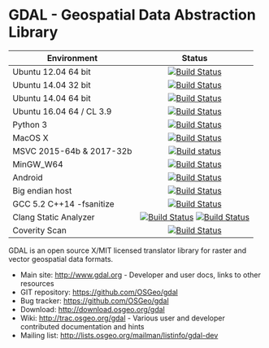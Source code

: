 GDAL - Geospatial Data Abstraction Library
====

| Environment              | Status        |
| ------------------------ |:-------------:|
| Ubuntu 12.04 64 bit      | [![Build Status](http://badges.herokuapp.com/travis/OSGeo/gdal?branch=trunk&env=BUILD_NAME=precise&label=precise)](https://travis-ci.org/OSGeo/gdal) |
| Ubuntu 14.04 32 bit      | [![Build Status](http://badges.herokuapp.com/travis/OSGeo/gdal?branch=trunk&env=BUILD_NAME=trusty_32bit&label=trusty_32bit)](https://travis-ci.org/OSGeo/gdal) |
| Ubuntu 14.04 64 bit      | [![Build Status](http://badges.herokuapp.com/travis/OSGeo/gdal?branch=trunk&env=BUILD_NAME=trusty_clang&label=trusty_clang)](https://travis-ci.org/OSGeo/gdal) |
| Ubuntu 16.04 64 / CL 3.9 | [![Build Status](http://badges.herokuapp.com/travis/OSGeo/gdal?branch=trunk&env=BUILD_NAME=ubuntu_1604&label=ubuntu_1604)](https://travis-ci.org/OSGeo/gdal) |
| Python 3                 | [![Build Status](http://badges.herokuapp.com/travis/OSGeo/gdal?branch=trunk&env=BUILD_NAME=python3&label=python3)](https://travis-ci.org/OSGeo/gdal) |
| MacOS X                  | [![Build Status](http://badges.herokuapp.com/travis/OSGeo/gdal?branch=trunk&env=BUILD_NAME=osx&label=osx)](https://travis-ci.org/OSGeo/gdal) |
| MSVC 2015-64b & 2017-32b | [![Build status](https://ci.appveyor.com/api/projects/status/jtwx0pcr0y01i17p/branch/trunk?svg=true)](https://ci.appveyor.com/project/OSGeo/gdal) |
| MinGW_W64                | [![Build Status](http://badges.herokuapp.com/travis/OSGeo/gdal?branch=trunk&env=BUILD_NAME=mingw_w64&label=mingw_w64)](https://travis-ci.org/OSGeo/gdal) |
| Android                  | [![Build Status](http://badges.herokuapp.com/travis/OSGeo/gdal?branch=trunk&env=BUILD_NAME=android&label=android)](https://travis-ci.org/OSGeo/gdal) |
| Big endian host          | [![Build Status](http://badges.herokuapp.com/travis/OSGeo/gdal?branch=trunk&env=BUILD_NAME=big_endian&label=big_endian)](https://travis-ci.org/OSGeo/gdal) |
| GCC 5.2 C++14 -fsanitize | [![Build Status](http://badges.herokuapp.com/travis/OSGeo/gdal?branch=trunk&env=BUILD_NAME=gcc52_stdcpp14_sanitize&label=gcc52_stdcpp14_sanitize)](https://travis-ci.org/OSGeo/gdal) |
| Clang Static Analyzer    | [![Build Status](http://badges.herokuapp.com/travis/OSGeo/gdal?branch=trunk&env=BUILD_NAME=csa_part_1&label=csa_part_1)](https://travis-ci.org/OSGeo/gdal) [![Build Status](http://badges.herokuapp.com/travis/OSGeo/gdal?branch=trunk&env=BUILD_NAME=csa_part_2&label=csa_part_2)](https://travis-ci.org/OSGeo/gdal) |
| Coverity Scan            | [![Build Status](https://scan.coverity.com/projects/749/badge.svg?flat=1)](https://scan.coverity.com/projects/gdal) |

GDAL is an open source X/MIT licensed translator library for raster and vector geospatial data formats.

* Main site: http://www.gdal.org - Developer and user docs, links to other resources
* GIT repository: https://github.com/OSGeo/gdal
* Bug tracker: https://github.com/OSGeo/gdal
* Download: http://download.osgeo.org/gdal
* Wiki: http://trac.osgeo.org/gdal - Various user and developer contributed documentation and hints
* Mailing list: http://lists.osgeo.org/mailman/listinfo/gdal-dev

